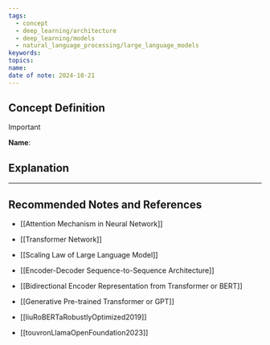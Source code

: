 ```yaml
---
tags:
  - concept
  - deep_learning/architecture
  - deep_learning/models
  - natural_language_processing/large_language_models
keywords: 
topics: 
name: 
date of note: 2024-10-21
---
```


## Concept Definition

>[!important]
>**Name**: 



## Explanation





-----------
##  Recommended Notes and References

- [[Attention Mechanism in Neural Network]]
- [[Transformer Network]]
- [[Scaling Law of Large Language Model]]


- [[Encoder-Decoder Sequence-to-Sequence Architecture]]
- [[Bidirectional Encoder Representation from Transformer or BERT]]
- [[Generative Pre-trained Transformer or GPT]]
- [[liuRoBERTaRobustlyOptimized2019]]
- [[touvronLlamaOpenFoundation2023]]
